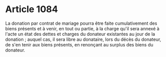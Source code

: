 # Article 1084

La donation par contrat de mariage pourra être faite cumulativement des biens présents et à venir, en tout ou partie, à la charge qu'il sera annexé à l'acte un état des dettes et charges du donateur existantes au jour de la donation ; auquel cas, il sera libre au donataire, lors du décès du donateur, de s'en tenir aux biens présents, en renonçant au surplus des biens du donateur.
